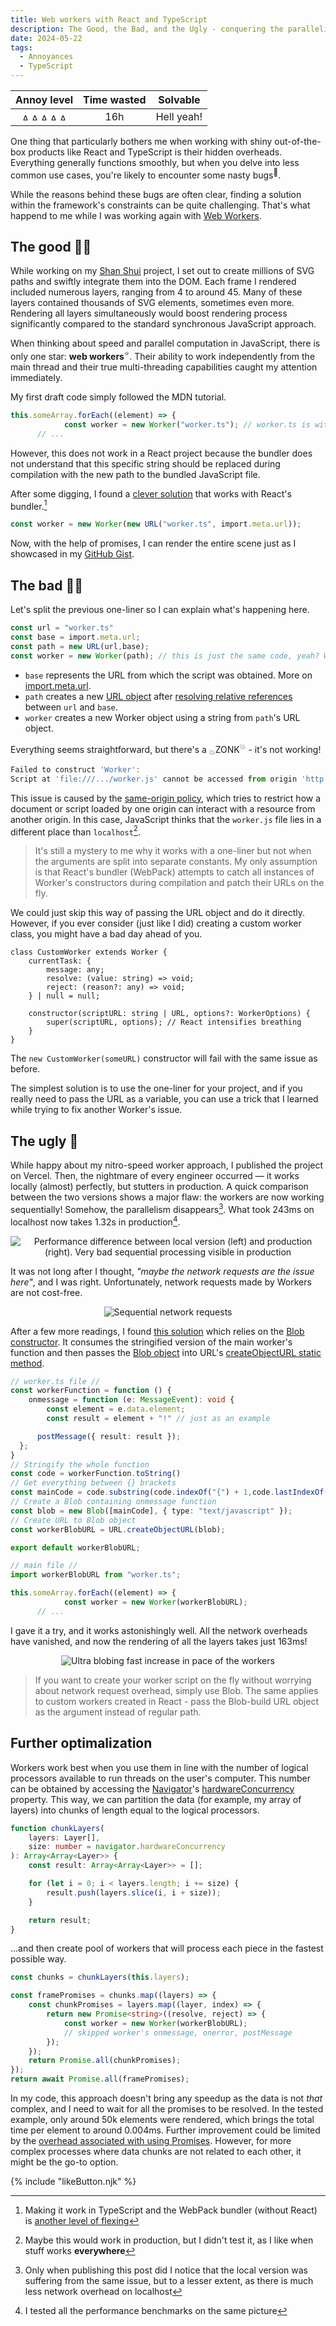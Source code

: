 ```yaml
---
title: Web workers with React and TypeScript
description: The Good, the Bad, and the Ugly - conquering the parallelism and overheads of web workers
date: 2024-05-22
tags:
  - Annoyances
  - TypeScript
---
```

<div align="center">

| Annoy level | Time wasted | Solvable |
| :-: | :-: | :-: |
| <img src="/img/Bolt.svg" alt="Annoying bolt level 1 on" width="15" height="12"/><img src="/img/Bolt.svg" alt="Annoying bolt level 2 on" width="15" height="12"/><img src="/img/Bolt.svg" class="off" alt="Annoying bolt level 3 off" width="15" height="12"/><img src="/img/Bolt.svg" class="off" alt="Annoying bolt level 4 off" width="15" height="12"/><img src="/img/Bolt.svg" class="off" alt="Annoying bolt level 5 off" width="15" height="12"/> | 16h | Hell yeah! |

</div>

One thing that particularly bothers me when working with shiny out-of-the-box products like React and TypeScript is their hidden overheads. Everything generally functions smoothly, but when you delve into less common use cases, you're likely to encounter some nasty bugs<sup>🐛</sup>. 

While the reasons behind these bugs are often clear, finding a solution within the framework's constraints can be quite challenging. That's what happend to me while I was working again with [Web Workers](docs/Web/API/Web_Workers_API/Using_web_workers).

## The good 🦸‍♂️

While working on my [Shan Shui](https://github.com/Megaemce/shan_shui) project, I set out to create millions of SVG paths and swiftly integrate them into the DOM. Each frame I rendered included numerous layers, ranging from 4 to around 45. Many of these layers contained thousands of SVG elements, sometimes even more. Rendering all layers simultaneously would boost rendering process significantly compared to the standard synchronous JavaScript approach.

When thinking about speed and parallel computation in JavaScript, there is only one star: **web workers**<sup>⭐</sup>. Their ability to work independently from the main thread and their true multi-threading capabilities caught my attention immediately.

My first draft code simply followed the MDN tutorial.

````ts
this.someArray.forEach((element) => { 
			const worker = new Worker("worker.ts"); // worker.ts is within same folder, da!
      // ...
````

However, this does not work in a React project because the bundler does not understand that this specific string should be replaced during compilation with the new path to the bundled JavaScript file.

After some digging, I found a [clever solution](https://blog.logrocket.com/web-workers-react-typescript/#:~:text=Inside%20the%20component%2C%20we%E2%80%99ll%20initialize%20a%20new%20web%20worker%20with%20the%20count.ts%20worker%20file%20we%20already%20created%3A) that works with React's bundler.[^0]
````ts
const worker = new Worker(new URL("worker.ts", import.meta.url)); 
````
Now, with the help of promises, I can render the entire scene just as I showcased in my  [GitHub Gist](https://gist.github.com/Megaemce/92f768c0686fc63666935d0a82f646d9).


## The bad 🦹‍♂️
Let's split the previous one-liner so I can explain what's happening here.
````ts
const url = "worker.ts"
const base = import.meta.url;
const path = new URL(url,base);
const worker = new Worker(path); // this is just the same code, yeah? Well...not in React
````

- `base` represents the URL from which the script was obtained. More on  [import.meta.url](https://developer.mozilla.org/en-US/docs/Web/JavaScript/Reference/Operators/import.meta#url).
- `path` creates a new [URL object](https://developer.mozilla.org/en-US/docs/Web/API/URL) after [resolving relative references](https://developer.mozilla.org/en-US/docs/Web/API/URL_API/Resolving_relative_references) between `url` and `base`.
- `worker` creates a new Worker object using a string from `path`'s URL object.

Everything seems straightforward, but there's a <sub>💥</sub>ZONK<sup>💥</sup> - it's not working!
````javascript
Failed to construct 'Worker': 
Script at 'file:///.../worker.js' cannot be accessed from origin 'http://localhost:3000'.
````
This issue is caused by the [same-origin policy](https://developer.mozilla.org/en-US/docs/Web/Security/Same-origin_policy), which tries to restrict how a document or script loaded by one origin can interact with a resource from another origin. In this case, JavaScript thinks that the `worker.js` file lies in a different place than `localhost`[^1].

> It's still a mystery to me why it works with a one-liner but not when the arguments are split into separate constants. My only assumption is that React's bundler (WebPack) attempts to catch all instances of Worker's constructors during compilation and patch their URLs on the fly.

We could just skip this way of passing the URL object and do it directly. However, if you ever consider (just like I did) creating a custom worker class, you might have a bad day ahead of you.

````ts/8
class CustomWorker extends Worker {
    currentTask: {
        message: any;
        resolve: (value: string) => void;
        reject: (reason?: any) => void;
    } | null = null;

    constructor(scriptURL: string | URL, options?: WorkerOptions) {
        super(scriptURL, options); // React intensifies breathing
    }
}
````
The `new CustomWorker(someURL)` constructor will fail with the same issue as before.

The simplest solution is to use the one-liner for your project, and if you really need to pass the URL as a variable, you can use a trick that I learned while trying to fix another Worker's issue.

## The ugly 🥸
While happy about my nitro-speed worker approach, I published the project on Vercel. Then, the nightmare of every engineer occurred — it works locally (almost) perfectly, but stutters in production. A quick comparison between the two versions shows a major flaw: the workers are now working sequentially! Somehow, the parallelism disappears[^2]. What took 243ms on localhost now takes 1.32s in production[^3].

<div align="center"><img src="/img/shan_shui_worker_performance_before.png" alt="Performance difference between local version (left) and production (right). Very bad sequential processing visible in production" class="subtextImg"/></div>

It was not long after I thought, _"maybe the network requests are the issue here"_, and I was right. Unfortunately, network requests made by Workers are not cost-free.

<div align="center"><img src="/img/shan_shui_worker_performance_network.png" alt="Sequential network requests" class="subtextImg"/></div>

After a few more readings, I found [this solution](https://dev.to/martinsolumide8/how-to-use-web-worker-in-react-with-typescript-4o79) which relies on the [Blob constructor](https://developer.mozilla.org/en-US/docs/Web/API/Blob/Blob). It consumes the stringified version of the main worker's function and then passes the [Blob object](https://developer.mozilla.org/en-US/docs/Web/API/Blob) into URL's [createObjectURL static method](https://developer.mozilla.org/en-US/docs/Web/API/URL/createObjectURL_static).

````ts
// worker.ts file //
const workerFunction = function () {
    onmessage = function (e: MessageEvent): void {
	    const element = e.data.element;
	    const result = element + "!" // just as an example

	  postMessage({ result: result });
  };
}
// Stringify the whole function
const code = workerFunction.toString() 
// Get everything between {} brackets
const mainCode = code.substring(code.indexOf("{") + 1,code.lastIndexOf("}")); 
// Create a Blob containing onmessage function
const blob = new Blob([mainCode], { type: "text/javascript" }); 
// Create URL to Blob object
const workerBlobURL = URL.createObjectURL(blob); 

export default workerBlobURL;

// main file //
import workerBlobURL from "worker.ts";

this.someArray.forEach((element) => { 
			const worker = new Worker(workerBlobURL);
      // ...
````
I gave it a try, and it works astonishingly well. All the network overheads have vanished, and now the rendering of all the layers takes just 163ms!

<div align="center"><img src="/img/shan_shui_worker_performance_after.png" alt="Ultra blobing fast increase in pace of the workers" class="subtextImg"/></div>

> If you want to create your worker script on the fly without worrying about network request overhead, simply use Blob. The same applies to custom workers created in React - pass the Blob-build URL object as the argument instead of regular path.

## Further optimalization
Workers work best when you use them in line with the number of logical processors available to run threads on the user's computer. This number can be obtained by accessing the [Navigator](https://developer.mozilla.org/en-US/docs/Web/API/Navigator)'s [hardwareConcurrency](https://developer.mozilla.org/en-US/docs/Web/API/Navigator/hardwareConcurrency) property. This way, we can partition the data (for example, my array of layers) into chunks of length equal to the logical processors.

````ts
function chunkLayers(
    layers: Layer[],
    size: number = navigator.hardwareConcurrency
): Array<Array<Layer>> {
    const result: Array<Array<Layer>> = [];

    for (let i = 0; i < layers.length; i += size) {
        result.push(layers.slice(i, i + size));
    }

    return result;
}
````
...and then create pool of workers that will process each piece in the fastest possible way.

````ts
const chunks = chunkLayers(this.layers);

const framePromises = chunks.map((layers) => {
    const chunkPromises = layers.map((layer, index) => {
        return new Promise<string>((resolve, reject) => {
            const worker = new Worker(workerBlobURL);
            // skipped worker's onmessage, onerror, postMessage
        });
    });
    return Promise.all(chunkPromises);
});
return await Promise.all(framePromises);
````

In my code, this approach doesn't bring any speedup as the data is not _that_ complex, and I need to wait for all the promises to be resolved. In the tested example, only around 50k elements were rendered, which brings the total time per element to around 0.004ms. Further improvement could be limited by the [overhead associated with using Promises](https://madelinemiller.dev/blog/javascript-promise-overhead/). However, for more complex processes where data chunks are not related to each other, it might be the go-to option.

{% include "likeButton.njk" %}

[^0]: Making it work in TypeScript and the WebPack bundler (without React) is [another level of flexing](https://www.jameslmilner.com/posts/workers-with-webpack-and-ts/)
[^1]: Maybe this would work in production, but I didn't test it, as I like when stuff works **everywhere**
[^2]: Only when publishing this post did I notice that the local version was suffering from the same issue, but to a lesser extent, as there is much less network overhead on localhost
[^3]: I tested all the performance benchmarks on the same picture
